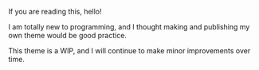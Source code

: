 If you are reading this, hello!

I am totally new to programming, and I thought making and publishing my own theme would be good practice.

This theme is a WIP, and I will continue to make minor improvements over time.
